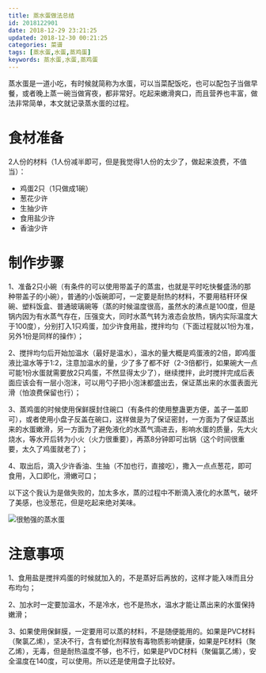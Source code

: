 ```yaml
---
title: 蒸水蛋做法总结
id: 2018122901
date: 2018-12-29 23:21:25
updated: 2018-12-30 00:21:25
categories: 菜谱
tags: [蒸水蛋,水蛋,蒸鸡蛋]
keywords: 蒸水蛋,水蛋,蒸鸡蛋
---
```



蒸水蛋是一道小吃，有时候就简称为水蛋，可以当菜配饭吃，也可以配包子当做早餐，或者晚上蒸一碗当做宵夜，都非常好。吃起来嫩滑爽口，而且营养也丰富，做法非常简单，本文就记录蒸水蛋的过程。


<!-- more -->


# 食材准备

2人份的材料（1人份减半即可，但是我觉得1人份的太少了，做起来浪费，不值当）：

- 鸡蛋2只（1只做成1碗）
- 葱花少许
- 生抽少许
- 食用盐少许
- 香油少许


# 制作步骤

1、准备2只小碗（有条件的可以使用带盖子的蒸盅，也就是平时吃快餐盛汤的那种带盖子的小碗），普通的小饭碗即可，一定要是耐热的材料，不要用秸秆环保碗、塑料饭盒、普通玻璃碗等（蒸的时候温度很高，虽然水的沸点是100度，但是锅内因为有水蒸气存在，压强变大，同时水蒸气转为液态会放热，锅内实际温度大于100度），分别打入1只鸡蛋，加少许食用盐，搅拌均匀（下面过程就以1份为准，另外1份是同样的操作）；

2、搅拌均匀后开始加温水（最好是温水），温水的量大概是鸡蛋液的2倍，即鸡蛋液比温水等于1:2，注意加温水的量，少了多了都不好（2-3倍都行，如果碗大一点可能1份水蛋就需要放2只鸡蛋，不然显得太少了），继续搅拌，此时搅拌完成后表面应该会有一层小泡沫，可以用勺子把小泡沫都盛出去，保证蒸出来的水蛋表面光滑（怕浪费保留也行）；

3、蒸鸡蛋的时候使用保鲜膜封住碗口（有条件的使用整蛊更方便，盖子一盖即可），或者使用小盘子反盖在碗口，这样做是为了保证密封，一方面为了保证蒸出来的水蛋嫩滑，另一方面为了避免液化的水蒸气滴进去，影响水蛋的质量，先大火烧水，等水开后转为小火（火力很重要），再蒸8分钟即可出锅（这个时间很重要，太久了鸡蛋就老了）；

4、取出后，滴入少许香油、生抽（不加也行，直接吃），撒入一点点葱花，即可食用，入口即化，滑嫩可口；

以下这个我认为是做失败的，加太多水，蒸的过程中不断滴入液化的水蒸气，破坏了美感，也没葱花，但是吃起来绝对美味。

![很勉强的蒸水蛋](https://ws1.sinaimg.cn/large/b7f2e3a3gy1fyo56bfejij229s29sx6p.jpg "很勉强的蒸水蛋")


# 注意事项


1、食用盐是搅拌鸡蛋的时候就加入的，不是蒸好后再放的，这样才能入味而且分布均匀；

2、加水时一定要加温水，不是冷水，也不是热水，温水才能让蒸出来的水蛋保持嫩滑；

3、如果使用保鲜膜，一定要用可以蒸的材料，不是随便能用的。如果是PVC材料（聚氯乙烯），坚决不行，含有塑化剂释放有毒物质影响健康，如果是PE材料（聚乙烯），无毒，但是耐热温度不够，也不行，如果是PVDC材料（聚偏氯乙烯），安全温度在140度，可以使用。所以还是使用盘子比较好。

